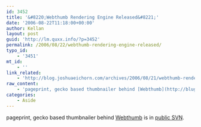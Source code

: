 ```yaml
---
id: 3452
title: '&#8220;Webthumb Rendering Engine Released&#8221;'
date: '2006-08-22T11:18:00+00:00'
author: Kellan
layout: post
guid: 'http://lm.quxx.info/?p=3452'
permalink: /2006/08/22/webthumb-rendering-engine-released/
typo_id:
    - '3451'
mt_id:
    - ''
link_related:
    - 'http://blog.joshuaeichorn.com/archives/2006/08/21/webthumb-rendering-engine-released/'
raw_content:
    - 'pageprint, gecko based thumbnailer behind [Webthumb](http://bluga.net/webthumb/) is in [public SVN](http://svn.op-en.org/listing.php?repname=pageprint&path=%2F&sc=0).'
categories:
    - Aside
---
```


pageprint, gecko based thumbnailer behind [Webthumb](http://bluga.net/webthumb/) is in [public SVN](http://svn.op-en.org/listing.php?repname=pageprint&amp;path=%2F&amp;sc=0).